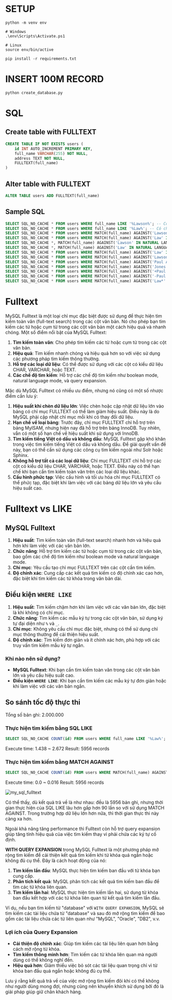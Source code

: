 # SETUP
```shell
python -m venv env

# Windows
.\env\Scripts\Activate.ps1 

# Linux
source env/bin/active

pip install -r requirements.txt
```

# INSERT 100M RECORD
```shell
python create_database.py
```

# SQL

## Create table with FULLTEXT
```sql
CREATE TABLE IF NOT EXISTS users (
    id INT AUTO_INCREMENT PRIMARY KEY,
    full_name VARCHAR(255) NOT NULL,
    address TEXT NOT NULL,
    FULLTEXT(full_name)
)
```

## Alter table with FULLTEXT
```sql
ALTER TABLE users ADD FULLTEXT(full_name)
```

## Sample SQL
```sql
SELECT SQL_NO_CACHE * FROM users WHERE full_name LIKE '%Lawson%'; -- Có chứa Lawson
SELECT SQL_NO_CACHE * FROM users WHERE full_name LIKE '%Law%'; -- Có chứa Law
SELECT SQL_NO_CACHE * FROM users WHERE MATCH(full_name) AGAINST('Lawson' IN NATURAL LANGUAGE MODE); -- Có chứa từ Lawson
SELECT SQL_NO_CACHE * FROM users WHERE MATCH(full_name) AGAINST('Law' IN NATURAL LANGUAGE MODE); -- Có chứa từ Law
SELECT SQL_NO_CACHE *, MATCH(full_name) AGAINST('Lawson' IN NATURAL LANGUAGE MODE WITH QUERY EXPANSION) AS RATE FROM users WHERE MATCH(full_name) AGAINST('Lawson' IN NATURAL LANGUAGE MODE WITH QUERY EXPANSION); -- Có chứa từ Lawson hoặc từ tương tự
SELECT SQL_NO_CACHE *, MATCH(full_name) AGAINST('Law' IN NATURAL LANGUAGE MODE WITH QUERY EXPANSION) AS RATE FROM users WHERE MATCH(full_name) AGAINST('Law' IN NATURAL LANGUAGE MODE WITH QUERY EXPANSION); -- Có chứa từ Law hoặc từ tương tự
SELECT SQL_NO_CACHE * FROM users WHERE MATCH(full_name) AGAINST('Law' IN BOOLEAN MODE); -- Có chứa từ Law
SELECT SQL_NO_CACHE * FROM users WHERE MATCH(full_name) AGAINST('Lawson' IN BOOLEAN MODE); -- Có chứa từ Lawson
SELECT SQL_NO_CACHE * FROM users WHERE MATCH(full_name) AGAINST('Paul AND Lawson' IN BOOLEAN MODE); -- Có chứa từ Paul và từ Lawson
SELECT SQL_NO_CACHE * FROM users WHERE MATCH(full_name) AGAINST('Jones OR Lawson' IN BOOLEAN MODE); -- Có chứa từ Jones hoặc từ Lawson
SELECT SQL_NO_CACHE * FROM users WHERE MATCH(full_name) AGAINST('+Paul +Lawson' IN BOOLEAN MODE); -- Có chứa cả 2 từ Paul và từ Lawson
SELECT SQL_NO_CACHE * FROM users WHERE MATCH(full_name) AGAINST('-Paul +Lawson' IN BOOLEAN MODE); -- Có chứa từ Lawson và không chứa từ Paul
SELECT SQL_NO_CACHE * FROM users WHERE MATCH(full_name) AGAINST('Law*' IN BOOLEAN MODE); -- Có chứa từ bắt đầu bằng Law
```

# Fulltext

MySQL Fulltext là một loại chỉ mục đặc biệt được sử dụng để thực hiện tìm kiếm toàn văn (full-text search) trong các cột văn bản. Nó cho phép bạn tìm kiếm các từ hoặc cụm từ trong các cột văn bản một cách hiệu quả và nhanh chóng.
Một số điểm nổi bật của MySQL Fulltext:
1. **Tìm kiếm toàn văn**: Cho phép tìm kiếm các từ hoặc cụm từ trong các cột văn bản.
2. **Hiệu quả**: Tìm kiếm nhanh chóng và hiệu quả hơn so với việc sử dụng các phương pháp tìm kiếm thông thường.
3. **Hỗ trợ các loại dữ liệu**: Có thể được sử dụng với các cột có kiểu dữ liệu CHAR, VARCHAR, hoặc TEXT.
4. **Các chế độ tìm kiếm**: Hỗ trợ các chế độ tìm kiếm như boolean mode, natural language mode, và query expansion.

Mặc dù MySQL Fulltext có nhiều ưu điểm, nhưng nó cũng có một số nhược điểm cần lưu ý:

1. **Hiệu suất khi chèn dữ liệu lớn**: Việc chèn hoặc cập nhật dữ liệu lớn vào bảng có chỉ mục FULLTEXT có thể làm giảm hiệu suất. Điều này là do MySQL phải cập nhật chỉ mục mỗi khi có thay đổi dữ liệu.
2. **Hạn chế về loại bảng**: Trước đây, chỉ mục FULLTEXT chỉ hỗ trợ trên bảng MyISAM, nhưng hiện nay đã hỗ trợ trên bảng InnoDB. Tuy nhiên, vẫn có một số hạn chế về hiệu suất khi sử dụng với InnoDB.
3. **Tìm kiếm tiếng Việt có dấu và không dấu**: MySQL Fulltext gặp khó khăn trong việc tìm kiếm tiếng Việt có dấu và không dấu. Để giải quyết vấn đề này, bạn có thể cần sử dụng các công cụ tìm kiếm ngoài như Solr hoặc Sphinx.
4. **Không hỗ trợ tất cả các loại dữ liệu**: Chỉ mục FULLTEXT chỉ hỗ trợ các cột có kiểu dữ liệu CHAR, VARCHAR, hoặc TEXT. Điều này có thể hạn chế khi bạn cần tìm kiếm toàn văn trên các loại dữ liệu khác.
5. **Cấu hình phức tạp**: Việc cấu hình và tối ưu hóa chỉ mục FULLTEXT có thể phức tạp, đặc biệt khi làm việc với các bảng dữ liệu lớn và yêu cầu hiệu suất cao.

# Fulltext vs LIKE

## MySQL Fulltext
1. **Hiệu suất**: Tìm kiếm toàn văn (full-text search) nhanh hơn và hiệu quả hơn khi làm việc với các văn bản lớn.
2. **Chức năng**: Hỗ trợ tìm kiếm các từ hoặc cụm từ trong các cột văn bản, bao gồm các chế độ tìm kiếm như boolean mode và natural language mode.
3. **Chỉ mục**: Yêu cầu tạo chỉ mục FULLTEXT trên các cột cần tìm kiếm.
4. **Độ chính xác**: Cung cấp các kết quả tìm kiếm có độ chính xác cao hơn, đặc biệt khi tìm kiếm các từ khóa trong văn bản dài.

## Điều kiện `WHERE LIKE`
1. **Hiệu suất**: Tìm kiếm chậm hơn khi làm việc với các văn bản lớn, đặc biệt là khi không có chỉ mục.
2. **Chức năng**: Tìm kiếm các mẫu ký tự trong các cột văn bản, sử dụng ký tự đại diện như `%` và `_`.
3. **Chỉ mục**: Không yêu cầu chỉ mục đặc biệt, nhưng có thể sử dụng chỉ mục thông thường để cải thiện hiệu suất.
4. **Độ chính xác**: Tìm kiếm đơn giản và ít chính xác hơn, phù hợp với các truy vấn tìm kiếm mẫu ký tự ngắn.

### Khi nào nên sử dụng?
- **MySQL Fulltext**: Khi bạn cần tìm kiếm toàn văn trong các cột văn bản lớn và yêu cầu hiệu suất cao.
- **Điều kiện `WHERE LIKE`**: Khi bạn cần tìm kiếm các mẫu ký tự đơn giản hoặc khi làm việc với các văn bản ngắn.



## So sánh tốc độ thực thi
Tổng số bản ghi: 2.000.000

### Thực hiện tìm kiếm bằng SQL LIKE
```SQL
SELECT SQL_NO_CACHE COUNT(id) FROM users WHERE full_name LIKE '%Law%'; -- Có chứa Law
```
Execute time: 1.438 ~ 2.672
Result: 5956 records

### Thực hiện tìm kiếm bằng MATCH AGAINST
```SQL
SELECT SQL_NO_CACHE COUNT(id) FROM users WHERE MATCH(full_name) AGAINST('Law*' IN BOOLEAN MODE); -- Có chứa Law
```
Execute time: 0.0 ~ 0.016
Result: 5956 records

![my_sql_fulltext](https://github.com/user-attachments/assets/4b6ed468-492e-4f34-98ab-dc7c89951e77)

Có thể thấy, dù kết quả trả về là như nhau: đều là 5956 bản ghi, nhưng thời gian thực hiện của SQL LIKE lâu hơn gấp hơn 90 lần so với sử dụng MATCH AGAINST.
Trong trường hợp dữ liệu lớn hơn nữa, thì thời gian thực thi này càng xa hơn.

Ngoài khả năng tăng performance thì Fulltext còn hỗ trợ query expansion giúp tăng tính hiệu quả của việc tìm kiếm thay vì phải chứa các ký tự cố định.

**WITH QUERY EXPANSION** trong MySQL Fulltext là một phương pháp mở rộng tìm kiếm để cải thiện kết quả tìm kiếm khi từ khóa quá ngắn hoặc không đủ cụ thể. Đây là cách hoạt động của nó:

1. **Tìm kiếm lần đầu**: MySQL thực hiện tìm kiếm ban đầu với từ khóa bạn cung cấp.
2. **Phân tích kết quả**: MySQL phân tích các kết quả tìm kiếm ban đầu để tìm các từ khóa liên quan.
3. **Tìm kiếm lần hai**: MySQL thực hiện tìm kiếm lần hai, sử dụng từ khóa ban đầu kết hợp với các từ khóa liên quan từ kết quả tìm kiếm lần đầu.

Ví dụ, nếu bạn tìm kiếm từ "database" với `WITH QUERY EXPANSION`, MySQL sẽ tìm kiếm các tài liệu chứa từ "database" và sau đó mở rộng tìm kiếm để bao gồm các tài liệu chứa các từ liên quan như "MySQL", "Oracle", "DB2", v.v.

### Lợi ích của Query Expansion
- **Cải thiện độ chính xác**: Giúp tìm kiếm các tài liệu liên quan hơn bằng cách mở rộng từ khóa.
- **Tìm kiếm thông minh hơn**: Tìm kiếm các từ khóa liên quan mà người dùng có thể không nghĩ đến.
- **Hiệu quả hơn**: Giảm thiểu việc bỏ sót các tài liệu quan trọng chỉ vì từ khóa ban đầu quá ngắn hoặc không đủ cụ thể.

Lưu ý rằng kết quả trả về của việc mở rộng tìm kiếm đôi khi có thể không như người dùng mong đợi, nhưng cũng nên khuyến khích sử dụng bởi đó là giải pháp giúp giữ chân khách hàng.
